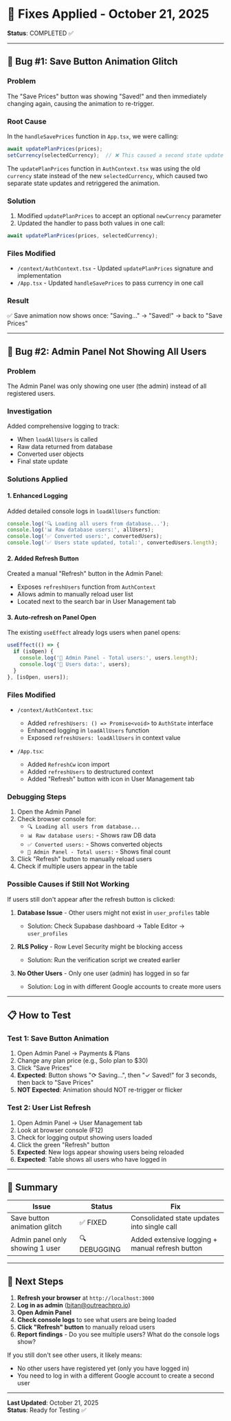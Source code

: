 # 🔧 Fixes Applied - October 21, 2025

**Status**: COMPLETED ✅

---

## 🐛 Bug #1: Save Button Animation Glitch

### **Problem**
The "Save Prices" button was showing "Saved!" and then immediately changing again, causing the animation to re-trigger.

### **Root Cause**
In the `handleSavePrices` function in `App.tsx`, we were calling:
```typescript
await updatePlanPrices(prices);
setCurrency(selectedCurrency);  // ❌ This caused a second state update
```

The `updatePlanPrices` function in `AuthContext.tsx` was using the old `currency` state instead of the new `selectedCurrency`, which caused two separate state updates and retriggered the animation.

### **Solution**
1. Modified `updatePlanPrices` to accept an optional `newCurrency` parameter
2. Updated the handler to pass both values in one call:
```typescript
await updatePlanPrices(prices, selectedCurrency);
```

### **Files Modified**
- `/context/AuthContext.tsx` - Updated `updatePlanPrices` signature and implementation
- `/App.tsx` - Updated `handleSavePrices` to pass currency in one call

### **Result**
✅ Save animation now shows once: "Saving..." → "Saved!" → back to "Save Prices"

---

## 🐛 Bug #2: Admin Panel Not Showing All Users

### **Problem**
The Admin Panel was only showing one user (the admin) instead of all registered users.

### **Investigation**
Added comprehensive logging to track:
- When `loadAllUsers` is called
- Raw data returned from database
- Converted user objects
- Final state update

### **Solutions Applied**

#### 1. **Enhanced Logging**
Added detailed console logs in `loadAllUsers` function:
```typescript
console.log('🔍 Loading all users from database...');
console.log('📊 Raw database users:', allUsers);
console.log('✅ Converted users:', convertedUsers);
console.log('✅ Users state updated, total:', convertedUsers.length);
```

#### 2. **Added Refresh Button**
Created a manual "Refresh" button in the Admin Panel:
- Exposes `refreshUsers` function from `AuthContext`
- Allows admin to manually reload user list
- Located next to the search bar in User Management tab

#### 3. **Auto-refresh on Panel Open**
The existing `useEffect` already logs users when panel opens:
```typescript
useEffect(() => {
  if (isOpen) {
    console.log('👥 Admin Panel - Total users:', users.length);
    console.log('👥 Users data:', users);
  }
}, [isOpen, users]);
```

### **Files Modified**
- `/context/AuthContext.tsx`:
  - Added `refreshUsers: () => Promise<void>` to `AuthState` interface
  - Enhanced logging in `loadAllUsers` function
  - Exposed `refreshUsers: loadAllUsers` in context value
  
- `/App.tsx`:
  - Added `RefreshCw` icon import
  - Added `refreshUsers` to destructured context
  - Added "Refresh" button with icon in User Management tab

### **Debugging Steps**
1. Open the Admin Panel
2. Check browser console for:
   - `🔍 Loading all users from database...`
   - `📊 Raw database users:` - Shows raw DB data
   - `✅ Converted users:` - Shows converted objects
   - `👥 Admin Panel - Total users:` - Shows final count
3. Click "Refresh" button to manually reload users
4. Check if multiple users appear in the table

### **Possible Causes if Still Not Working**
If users still don't appear after the refresh button is clicked:

1. **Database Issue** - Other users might not exist in `user_profiles` table
   - Solution: Check Supabase dashboard → Table Editor → `user_profiles`
   
2. **RLS Policy** - Row Level Security might be blocking access
   - Solution: Run the verification script we created earlier
   
3. **No Other Users** - Only one user (admin) has logged in so far
   - Solution: Log in with different Google accounts to create more users

---

## 📋 How to Test

### **Test 1: Save Button Animation**
1. Open Admin Panel → Payments & Plans
2. Change any plan price (e.g., Solo plan to $30)
3. Click "Save Prices"
4. **Expected**: Button shows "⟳ Saving...", then "✓ Saved!" for 3 seconds, then back to "Save Prices"
5. **NOT Expected**: Animation should NOT re-trigger or flicker

### **Test 2: User List Refresh**
1. Open Admin Panel → User Management tab
2. Look at browser console (F12)
3. Check for logging output showing users loaded
4. Click the green "Refresh" button
5. **Expected**: New logs appear showing users being reloaded
6. **Expected**: Table shows all users who have logged in

---

## 🎯 Summary

| Issue | Status | Fix |
|-------|--------|-----|
| Save button animation glitch | ✅ FIXED | Consolidated state updates into single call |
| Admin panel only showing 1 user | 🔍 DEBUGGING | Added extensive logging + manual refresh button |

---

## 🚀 Next Steps

1. **Refresh your browser** at `http://localhost:3000`
2. **Log in as admin** (bitan@outreachpro.io)
3. **Open Admin Panel**
4. **Check console logs** to see what users are being loaded
5. **Click "Refresh" button** to manually reload users
6. **Report findings** - Do you see multiple users? What do the console logs show?

If you still don't see other users, it likely means:
- No other users have registered yet (only you have logged in)
- You need to log in with a different Google account to create a second user

---

**Last Updated**: October 21, 2025  
**Status**: Ready for Testing ✅




